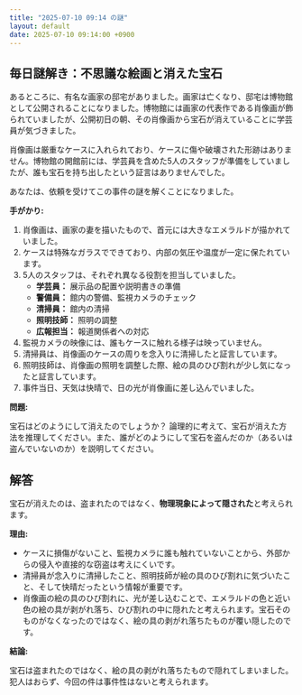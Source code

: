 ```yaml
---
title: "2025-07-10 09:14 の謎"
layout: default
date: 2025-07-10 09:14:00 +0900
---
```

## 毎日謎解き：不思議な絵画と消えた宝石

あるところに、有名な画家の邸宅がありました。画家は亡くなり、邸宅は博物館として公開されることになりました。博物館には画家の代表作である肖像画が飾られていましたが、公開初日の朝、その肖像画から宝石が消えていることに学芸員が気づきました。

肖像画は厳重なケースに入れられており、ケースに傷や破壊された形跡はありません。博物館の開館前には、学芸員を含めた5人のスタッフが準備をしていましたが、誰も宝石を持ち出したという証言はありませんでした。

あなたは、依頼を受けてこの事件の謎を解くことになりました。

**手がかり:**

1.  肖像画は、画家の妻を描いたもので、首元には大きなエメラルドが描かれていました。
2.  ケースは特殊なガラスでできており、内部の気圧や温度が一定に保たれています。
3.  5人のスタッフは、それぞれ異なる役割を担当していました。
    *   **学芸員：** 展示品の配置や説明書きの準備
    *   **警備員：** 館内の警備、監視カメラのチェック
    *   **清掃員：** 館内の清掃
    *   **照明技師：** 照明の調整
    *   **広報担当：** 報道関係者への対応
4.  監視カメラの映像には、誰もケースに触れる様子は映っていません。
5.  清掃員は、肖像画のケースの周りを念入りに清掃したと証言しています。
6.  照明技師は、肖像画の照明を調整した際、絵の具のひび割れが少し気になったと証言しています。
7.  事件当日、天気は快晴で、日の光が肖像画に差し込んでいました。

**問題:**

宝石はどのようにして消えたのでしょうか？ 論理的に考えて、宝石が消えた方法を推理してください。また、誰がどのようにして宝石を盗んだのか（あるいは盗んでいないのか）を説明してください。

## 解答

宝石が消えたのは、盗まれたのではなく、**物理現象によって隠された**と考えられます。

**理由:**

*   ケースに損傷がないこと、監視カメラに誰も触れていないことから、外部からの侵入や直接的な窃盗は考えにくいです。
*   清掃員が念入りに清掃したこと、照明技師が絵の具のひび割れに気づいたこと、そして快晴だったという情報が重要です。
*   肖像画の絵の具のひび割れに、光が差し込むことで、エメラルドの色と近い色の絵の具が剥がれ落ち、ひび割れの中に隠れたと考えられます。宝石そのものがなくなったのではなく、絵の具の剥がれ落ちたものが覆い隠したのです。

**結論:**

宝石は盗まれたのではなく、絵の具の剥がれ落ちたもので隠れてしまいました。犯人はおらず、今回の件は事件性はないと考えられます。

